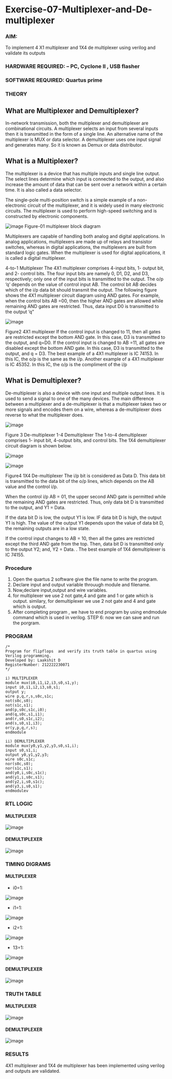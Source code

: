 # Exercise-07-Multiplexer-and-De-multiplexer
### AIM: 
To implement 4 X1 multiplexer and 1X4 de multiplexer using verilog and validate its outputs
### HARDWARE REQUIRED:  – PC, Cyclone II , USB flasher
### SOFTWARE REQUIRED:   Quartus prime
### THEORY 

## What are Multiplexer and Demultiplexer?
In-network transmission, both the multiplexer and demultiplexer are combinational circuits. A multiplexer selects an input from several inputs then it is transmitted in the form of a single line. An alternative name of the multiplexer is MUX or data selector. A demultiplexer uses one input signal and generates many. So it is known as Demux or data distributor.

## What is a Multiplexer?
The multiplexer is a device that has multiple inputs and single line output. The select lines determine which input is connected to the output, and also increase the amount of data that can be sent over a network within a certain time. It is also called a data selector.

The single-pole multi-position switch is a simple example of a non-electronic circuit of the multiplexer, and it is widely used in many electronic circuits. The multiplexer is used to perform high-speed switching and is constructed by electronic components.

![image](https://user-images.githubusercontent.com/36288975/170912485-73c395c7-23c0-4e78-a53d-a2f0d07d9662.png)
          Figure-01 multiplexer block diagram 

Multiplexers are capable of handling both analog and digital applications. In analog applications, multiplexers are made up of relays and transistor switches, whereas in digital applications, the multiplexers are built from standard logic gates. When the multiplexer is used for digital applications, it is called a digital multiplexer.

4-to-1 Multiplexer
The 4X1 multiplexer comprises 4-input bits, 1- output bit, and 2- control bits. The four input bits are namely 0, D1, D2, and D3, respectively; only one of the input bits is transmitted to the output. The o/p ‘q’ depends on the value of control input AB. The control bit AB decides which of the i/p data bit should transmit the output. The following figure shows the 4X1 multiplexer circuit diagram using AND gates. For example, when the control bits AB =00, then the higher AND gates are allowed while remaining AND gates are restricted. Thus, data input D0 is transmitted to the output ‘q”

![image](https://user-images.githubusercontent.com/36288975/170912568-3598c60a-5035-41f3-b0c4-ccedba13aca5.png)

Figure2 4X1 multiplexer 
If the control input is changed to 11, then all gates are restricted except the bottom AND gate. In this case, D3 is transmitted to the output, and q=D0. If the control input is changed to AB =11, all gates are disabled except the bottom AND gate. In this case, D3 is transmitted to the output, and q = D3. The best example of a 4X1 multiplexer is IC 74153. In this IC, the o/p is the same as the i/p. Another example of a 4X1 multiplexer is IC 45352. In this IC, the o/p is the compliment of the i/p

## What is Demultiplexer?
De-multiplexer is also a device with one input and multiple output lines. It is used to send a signal to one of the many devices. The main difference between a multiplexer and a de-multiplexer is that a multiplexer takes two or more signals and encodes them on a wire, whereas a de-multiplexer does reverse to what the multiplexer does.

![image](https://user-images.githubusercontent.com/36288975/170912606-a30e4b74-1726-4430-b245-2c3c3d9c232d.png)

Figure 3 De-multiplexer 
1-4 Demultiplexer
The 1-to-4 demultiplexer comprises 1- input bit, 4-output bits, and control bits. The 1X4 demultiplexer circuit diagram is shown below.

![image](https://user-images.githubusercontent.com/36288975/170912683-00fb746a-1d45-4023-91d1-3a70b841073c.png)

![image](https://user-images.githubusercontent.com/36288975/170912741-7cbd52af-7e0d-4be3-b5c6-6fb9c4eca7c9.png)

Figure4 1X4 De-multiplexer 
The i/p bit is considered as Data D. This data bit is transmitted to the data bit of the o/p lines, which depends on the AB value and the control i/p.

When the control i/p AB = 01, the upper second AND gate is permitted while the remaining AND gates are restricted. Thus, only data bit D is transmitted to the output, and Y1 = Data.

If the data bit D is low, the output Y1 is low. IF data bit D is high, the output Y1 is high. The value of the output Y1 depends upon the value of data bit D, the remaining outputs are in a low state.

If the control input changes to AB = 10, then all the gates are restricted except the third AND gate from the top. Then, data bit D is transmitted only to the output Y2; and, Y2 = Data. . The best example of 1X4 demultiplexer is IC 74155.
 
### Procedure
1. Open the quartus 2 software give the file name to write the program.
2. Declare input and output variable throuugh module and filename.
3. Now,declare input,output and wire variables.
4. for multiplexer we use 2 not gate,4 and gate and 1 or gate which is output. similary, for demultiplexer we use 2 not gate and 4 and gate which is output.
5. After completing program , we have to end program by using endmodule command which is used in verilog. STEP 6: now we can save and run the porgram.
### PROGRAM 
```
/*
Program for flipflops  and verify its truth table in quartus using Verilog programming.
Developed by: Laakshit D
RegisterNumber: 212222230071
*/

i) MULTIPLEXER
module mux(i0,i1,i2,i3,s0,s1,y);
input i0,i1,i2,i3,s0,s1;
output y;
wire p,q,r,s,s0c,s1c;
not(s0c,s0);
not(s1c,s1);
and(p,s0c,s1c,i0);
and(q,s0c,s1,i1);
and(r,s0,s1c,i2);
and(s,s0,s1,i3);
or(y,p,q,r,s);
endmodule 
```
```
ii) DEMULTIPLEXER
module mux(y0,y1,y2,y3,s0,s1,i);
input s0,s1,i;
output y0,y1,y2,y3;
wire s0c,s1c;
nor(s0c,s0);
nor(s1c,s1);
and(y0,i,s0c,s1c);
and(y1,i,s0c,s1);
and(y2,i,s0,s1c);
and(y3,i,s0,s1);
endmodulev
```
### RTL LOGIC  
#### MULTIPLEXER

![image](https://github.com/laakshit-D/Exercise-07-Multiplexer-and-De-multiplexer/assets/119559976/22b331b4-3948-4fc8-a7dc-d7af5ce5e563)

#### DEMULTIPLEXER

![image](https://github.com/laakshit-D/Exercise-07-Multiplexer-and-De-multiplexer/assets/119559976/1e4129ea-7418-4ccf-ac4f-cee905a9eb6b)

### TIMING DIGRAMS  
#### MULTIPLEXER
- i0=1:

![image](https://github.com/laakshit-D/Exercise-07-Multiplexer-and-De-multiplexer/assets/119559976/f3b09d1d-5964-4f63-bf99-21dda1a89f6a)

- i1=1:

![image](https://github.com/laakshit-D/Exercise-07-Multiplexer-and-De-multiplexer/assets/119559976/fa26f1b5-4f90-4ca0-9f7a-043736747913)

- i2=1:

![image](https://github.com/laakshit-D/Exercise-07-Multiplexer-and-De-multiplexer/assets/119559976/ceada9ef-0878-4247-a6ea-2e6cfb8b886b)

- 13=1:

![image](https://github.com/laakshit-D/Exercise-07-Multiplexer-and-De-multiplexer/assets/119559976/1badaee8-fe18-4108-9f8e-f0129abd957c)

#### DEMULTIPLEXER

![image](https://github.com/laakshit-D/Exercise-07-Multiplexer-and-De-multiplexer/assets/119559976/469599a9-29d5-45e2-9fed-c55531aae67a)

### TRUTH TABLE 
#### MULTIPLEXER

![image](https://github.com/laakshit-D/Exercise-07-Multiplexer-and-De-multiplexer/assets/119559976/e682f0fc-76f5-4b94-8700-001d9d6b4654)

#### DEMULTIPLEXER

![image](https://github.com/laakshit-D/Exercise-07-Multiplexer-and-De-multiplexer/assets/119559976/4a55c009-1a1a-4efc-91f7-eb799ec67a9b)

### RESULTS 
4X1 multiplexer and 1X4 de multiplexer has been implemented using verilog and outputs are validated.
